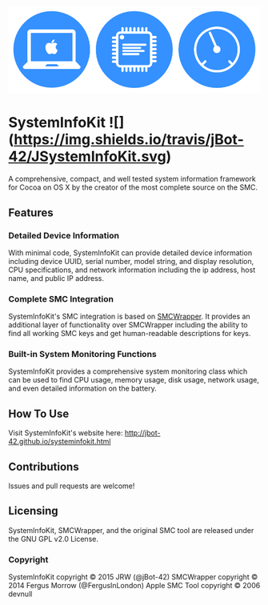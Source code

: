 ![Logo](/Icon.png)

# SystemInfoKit ![] (https://img.shields.io/travis/jBot-42/JSystemInfoKit.svg)
A comprehensive, compact, and well tested system information framework for Cocoa on OS X by the creator of the most complete source on the SMC. 

## Features

### Detailed Device Information

With minimal code, SystemInfoKit can provide detailed device information including device UUID, serial number, model string, and display resolution, CPU specifications, and network information including the ip address, host name, and public IP address.

### Complete SMC Integration

SystemInfoKit's SMC integration is based on [SMCWrapper](https://github.com/FergusInLondon/SMCWrapper). It provides an additional layer of functionality over SMCWrapper including the ability to find all working SMC keys and get human-readable descriptions for keys.

### Built-in System Monitoring Functions

SystemInfoKit provides a comprehensive system monitoring class which can be used to find CPU usage, memory usage, disk usage, network usage, and even detailed information on the battery.

## How To Use

Visit SystemInfoKit's website here: http://jbot-42.github.io/systeminfokit.html

## Contributions

Issues and pull requests are welcome!

## Licensing

SystemInfoKit, SMCWrapper, and the original SMC tool are released under the GNU GPL v2.0 License.

### Copyright

SystemInfoKit copyright © 2015 JRW (@jBot-42)
SMCWrapper copyright © 2014 Fergus Morrow (@FergusInLondon)
Apple SMC Tool copyright © 2006 devnull 
